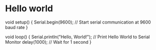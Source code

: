 # Hello world

void setup() {
    Serial.begin(9600); // Start serial communication at 9600 baud rate
}

void loop() {
    Serial.println("Hello, World!"); // Print Hello World to Serial Monitor
    delay(1000); // Wait for 1 second
}
